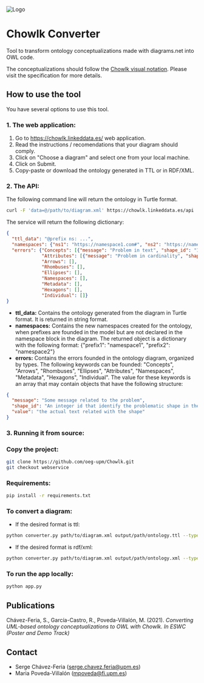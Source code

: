![Logo](https://github.com/oeg-upm/Chowlk/blob/webservice/static/resources/logo.png)

# Chowlk Converter
Tool to transform ontology conceptualizations made with diagrams.net into OWL code.

The conceptualizations should follow the <a href="https://chowlk.linkeddata.es/chowlk_spec">Chowlk visual notation</a>. Please visit the specification for more details.

## How to use the tool

You have several options to use this tool.

### 1. The web application:

1. Go to https://chowlk.linkeddata.es/ web application.
2. Read the instructions / recomendations that your diagram should comply.
3. Click on "Choose a diagram" and select one from your local machine.
4. Click on Submit.
5. Copy-paste or download the ontology generated in TTL or in RDF/XML.

### 2. The API:

The following command line will return the ontology in Turtle format.

```bash
curl -F 'data=@/path/to/diagram.xml' https://chowlk.linkeddata.es/api
```

The service will return the following dictionary:

```json
{
  "ttl_data": "@prefix ns: ...",
  "namespaces": {"ns1": "https://namespace1.com#", "ns2": "https://namespace2.com#"},
  "errors": {"Concepts": [{"message": "Problem in text", "shape_id": "13", "value": "ns:Building Element"}],
             "Attributes": [{"message": "Problem in cardinality", "shape_id": 45, "value": "ns:ifcIdentifier"}],
             "Arrows": [],
             "Rhombuses": [],
             "Ellipses": [],
             "Namespaces": [],
             "Metadata": [],
             "Hexagons": [],
             "Individual": []}
}
```

* **ttl_data:** Contains the ontology generated from the diagram in Turtle format. It is returned in string format.
* **namespaces:** Contains the new namespaces created for the ontology, when prefixes are founded in the model but are not declared in the namespace block in the diagram. The returned object is a dictionary with the following format: {"prefix1": "namespace1", "prefix2": "namespace2"}
* **errors:** Contains the errors founded in the ontology diagram, organized by types. The following keywords can be founded: "Concepts", "Arrows", "Rhombuses", "Ellipses", "Attributes", "Namespaces", "Metadata", "Hexagons", "Individual". The value for these keywords is an array that may contain objects that have the following structure:

```json
{
  "message": "Some message related to the problem",
  "shape_id": "An integer id that identify the problematic shape in the diagram",
  "value": "the actual text related with the shape"
}
```


### 3. Running it from source:

### Copy the project:
```bash
git clone https://github.com/oeg-upm/Chowlk.git
git checkout webservice
```

### Requirements:
```bash
pip install -r requirements.txt
```

### To convert a diagram:

* If the desired format is ttl:
```bash
python converter.py path/to/diagram.xml output/path/ontology.ttl --type ontology --format ttl
```

* If the desired format is rdf/xml:
```bash
python converter.py path/to/diagram.xml output/path/ontology.xml --type ontology --format xml
```

### To run the app locally:
```bash
python app.py
```

## Publications
Chávez-Feria, S., García-Castro, R., Poveda-Villalón, M. (2021). <i>Converting UML-based ontology conceptualizations to OWL with Chowlk. In ESWC (Poster and Demo Track)</i>



## Contact
* Serge Chávez-Feria (serge.chavez.feria@upm.es)
* Maria Poveda-Villalón (mpoveda@fi.upm.es)
